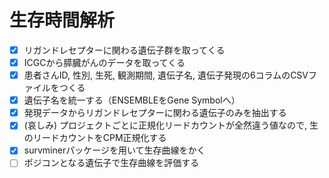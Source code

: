 # 生存時間解析

+ [x] リガンドレセプターに関わる遺伝子群を取ってくる
+ [x] ICGCから膵臓がんのデータを取ってくる
+ [x] 患者さんID, 性別, 生死, 観測期間, 遺伝子名, 遺伝子発現の6コラムのCSVファイルをつくる
+ [x] 遺伝子名を統一する（ENSEMBLEをGene Symbolへ）
+ [x] 発現データからリガンドレセプターに関わる遺伝子のみを抽出する
+ [x] (哀しみ) プロジェクトごとに正規化リードカウントが全然違う値なので, 生のリードカウントをCPM正規化する
+ [x] survminerパッケージを用いて生存曲線をかく
+ [ ] ポジコンとなる遺伝子で生存曲線を評価する